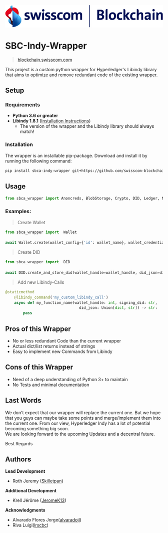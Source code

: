 ![logo2](./images/sbc-banner.png)

#   SBC-Indy-Wrapper
>   [blockchain.swisscom.com](https://blockchain.swisscom.com/)


This project is a custom python wrapper for Hyperledger's Libindy library that aims to optimize and remove redundant code of the existing wrapper.


##  Setup
### Requirements
*   **Python 3.6 or greater**
*   **Libindy 1.8.1** ([Installation Instructions](https://github.com/hyperledger/indy-sdk#installing-the-sdk))
    *   The version of the wrapper and the Libindy library should always match!

### Installation
The wrapper is an installable pip-package. Download and install it by running the following command:
```bash
pip install sbca-indy-wrapper git+https://github.com/swisscom-blockchain/sbca-indy-wrapper.git@v1.8.1-pre
```

##  Usage

```python
from sbca_wrapper import Anoncreds, BlobStorage, Crypto, DID, Ledger, NonSecrets, Pairwise, Payment, Pool, Wallet
```

### Examples:
> Create Wallet
```python
from sbca_wrapper import  Wallet

await Wallet.create(wallet_config={'id': wallet_name}, wallet_credentials={'key': wallet_passphrase})

```

> Create DID
```python
from sbca_wrapper import  DID

await DID.create_and_store_did(wallet_handle=wallet_handle, did_json=did_json)

```

> Add new Libindy-Calls
```python
@staticmethod
    @libindy_command('my_custom_libindy_call')
    async def my_function_name(wallet_handle: int, signing_did: str,
                                 did_json: Union[dict, str]) -> str:
        pass
```

## Pros of this Wrapper
*   No or less redundant Code than the current wrapper
*   Actual dict/list returns instead of strings
*   Easy to implement new Commands from Libindy

## Cons of this Wrapper
*   Need of a deep understanding of Python 3+ to maintain
*   No Tests and minimal documentation

## Last Words
We don't expect that our wrapper will replace the current one. But we hope that you guys can maybe take some points and merge/implement them into the current one. From our view, Hyperledger Indy has a lot of potential becoming something big soon. <br />
We are looking forward to the upcoming Updates and a decentral future.

Best Regards
##  Authors
**Lead Development**
*   Roth Jeremy ([Skilletpan](https://github.com/Skilletpan))

**Additional Development**
*   Krell Jérôme ([JeromeK13](https://github.com/JeromeK13))

**Acknowledgments**
*   Alvarado Flores Jorge([alvaradojl](https://github.com/alvaradojl))
*   Riva Luigi([lrscbc](https://github.com/lrscbc))
